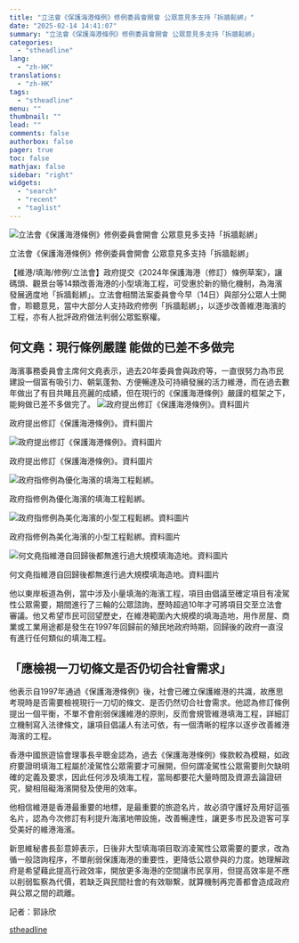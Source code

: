 ```yaml
---
title: "立法會《保護海港條例》修例委員會開會 公眾意見多支持「拆牆鬆綁」"
date: "2025-02-14 14:41:07"
summary: "立法會《保護海港條例》修例委員會開會 公眾意見多支持「拆牆鬆綁」       【維港/填海/..."
categories:
  - "stheadline"
lang:
  - "zh-HK"
translations:
  - "zh-HK"
tags:
  - "stheadline"
menu: ""
thumbnail: ""
lead: ""
comments: false
authorbox: false
pager: true
toc: false
mathjax: false
sidebar: "right"
widgets:
  - "search"
  - "recent"
  - "taglist"
---
```


![立法會《保護海港條例》修例委員會開會 公眾意見多支持「拆牆鬆綁」](https://image.stheadline.com/f/680p0/0x0/100/none/dae346cb7685c70c44c67ea691a7422a/stheadline/inewsmedia/20250214/_2025021414323513558.jpg)

立法會《保護海港條例》修例委員會開會 公眾意見多支持「拆牆鬆綁」




【維港/填海/修例/立法會】政府提交《2024年保護海港（修訂）條例草案》，讓碼頭、觀景台等14類改善海港的小型填海工程，可受惠於新的簡化機制，為海濱發展適度地「拆牆鬆綁」。立法會相關法案委員會今早（14日）與部分公眾人士開會，聆聽意見，當中大部分人支持政府修例「拆牆鬆綁」，以逐步改善維港海濱的工程，亦有人批評政府做法判弱公眾監察權。

何文堯：現行條例嚴謹 能做的已差不多做完
--------------------

海濱事務委員會主席何文堯表示，過去20年委員會與政府等，一直很努力為市民建設一個富有吸引力、朝氣蓬勃、方便暢達及可持續發展的活力維港，而在過去數年做出了有目共睹且亮麗的成績，但在現行的《保護海港條例》嚴謹的框架之下，能夠做已差不多做完了。
 ![政府提出修訂《保護海港條例》。資料圖片](https://image.hkhl.hk/f/1024p0/0x0/100/none/7da78aa0e4af5ef294081e20520d7e7a/2025-02/NC240903WR016.jpg)


政府提出修訂《保護海港條例》。資料圖片



 ![政府提出修訂《保護海港條例》。資料圖片](https://image.hkhl.hk/f/1024p0/0x0/100/none/12f1176b482ed22a404568580578e15b/2025-02/NK240621VH010.jpg)


政府提出修訂《保護海港條例》。資料圖片



 ![政府指修例為優化海濱的填海工程鬆綁。](https://image.hkhl.hk/f/1024p0/0x0/100/none/1b70e9f9ec2d4f77e13c42b429521ab2/2025-02/NK240621VH005.jpg)


政府指修例為優化海濱的填海工程鬆綁。



 ![政府指修例為美化海濱的小型工程鬆綁。資料圖片](https://image.hkhl.hk/f/1024p0/0x0/100/none/e2d3b26f9901c4863e2a8aa23e51bde3/2025-02/NB250126NP14.jpg)


政府指修例為美化海濱的小型工程鬆綁。資料圖片



 ![何文堯指維港自回歸後都無進行過大規模填海造地。資料圖片](https://image.hkhl.hk/f/1024p0/0x0/100/none/422d2fa7a48ec43a9bf999d0a25dbf64/2025-02/NE250123NP54.jpg)


何文堯指維港自回歸後都無進行過大規模填海造地。資料圖片




他以東岸板道為例，當中涉及小量填海的海濱工程，項目由倡議至確定項目有凌駕性公眾需要，期間進行了三輪的公眾諮詢，歷時超過10年才可將項目交至立法會審議。他又希望市民可回望歷史，在維港範圍內大規模的填海造地，用作房屋、商業或工業用途都是發生在1997年回歸前的殖民地政府時期，回歸後的政府一直沒有進行任何類似的填海工程。

「應檢視一刀切條文是否仍切合社會需求」
-------------------

他表示自1997年通過《保護海港條例》後，社會已確立保護維港的共識，故應思考現時是否需要檢視現行一刀切的條文、是否仍然切合社會需求。他認為修訂條例提出一個平衡，不單不會削弱保護維港的原則，反而會規管維港填海工程，詳細訂立機制寫入法律條文，讓項目倡議人有法可依，有一個清晰的程序以逐步改善維港海濱的工程。

香港中國旅遊協會理事長辛聰金認為，過去《保護海港條例》條款較為模糊，如政府要證明填海工程屬於凌駕性公眾需要才可展開，但何謂凌駕性公眾需要則欠缺明確的定義及要求，因此任何涉及填海工程，當局都要花大量時間及資源去論證研究，變相阻礙海濱開發及使用的效率。

他相信維港是香港最重要的地標，是最重要的旅遊名片，故必須守護好及用好這張名片，認為今次修訂有利提升海濱地帶設施，改善暢達性，讓更多市民及遊客可享受美好的維港海濱。

新思維秘書長彭意婷表示，日後非大型填海項目取消凌駕性公眾需要的要求，改為循一般諮詢程序，不單削弱保護海港的重要性，更降低公眾參與的力度。她理解政府是希望藉此提高行政效率，開放更多海港的空間讓市民享用，但提高效率是不應以削弱監察為代價，若缺乏與民間社會的有效聯繫，就算機制再完善都會造成政府與公眾之間的疏離。

記者：郭詠欣

[stheadline](https://std.stheadline.com/realtime/article/2052761/即時-港聞-立法會-保護海港條例-修例委員會開會-公眾意見多支持-拆牆鬆綁)
